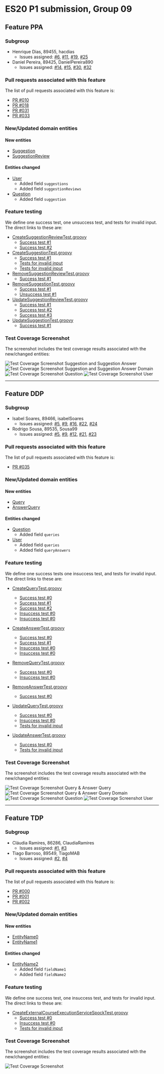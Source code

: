 # ES20 P1 submission, Group 09

## Feature PPA

### Subgroup
  - Henrique Dias, 89455, hacdias
    + Issues assigned: [#6](https://github.com/tecnico-softeng/es20al_09-project/issues/6), [#11](https://github.com/tecnico-softeng/es20al_09-project/issues/11), [#19](https://github.com/tecnico-softeng/es20al_09-project/issues/19), [#25](https://github.com/tecnico-softeng/es20al_09-project/issues/25)
  - Daniel Pereira, 89425, DanielPereira890
    + Issues assigned: [#14](https://github.com/tecnico-softeng/es20al_09-project/issues/14), [#15](https://github.com/tecnico-softeng/es20al_09-project/issues/15), [#30](https://github.com/tecnico-softeng/es20al_09-project/issues/30), [#32](https://github.com/tecnico-softeng/es20al_09-project/issues/32)
 
### Pull requests associated with this feature

The list of pull requests associated with this feature is:

- [PR #010](https://github.com/tecnico-softeng/es20al_09-project/pull/10)
- [PR #018](https://github.com/tecnico-softeng/es20al_09-project/pull/18)
- [PR #031](https://github.com/tecnico-softeng/es20al_09-project/pull/31)
- [PR #033](https://github.com/tecnico-softeng/es20al_09-project/pull/33)

### New/Updated domain entities

#### New entities
 - [Suggestion](https://github.com/tecnico-softeng/es20al_09-project/blob/develop/backend/src/main/java/pt/ulisboa/tecnico/socialsoftware/tutor/suggestions/domain/Suggestion.java)
 - [SuggestionReview](https://github.com/tecnico-softeng/es20al_09-project/blob/develop/backend/src/main/java/pt/ulisboa/tecnico/socialsoftware/tutor/suggestions/domain/SuggestionReview.java)

#### Entities changed
  - [User](https://github.com/tecnico-softeng/es20al_09-project/blob/develop/backend/src/main/java/pt/ulisboa/tecnico/socialsoftware/tutor/user/User.java)
    + Added field `suggestions`
    + Added field `suggestionReviews`
  - [Question](https://github.com/tecnico-softeng/es20al_09-project/blob/develop/backend/src/main/java/pt/ulisboa/tecnico/socialsoftware/tutor/question/domain/Question.java)
    + Added field `suggestion`
 
### Feature testing

We define one success test, one unsuccess test, and tests for invalid input. The direct links to these are:

- [CreateSuggestionReviewTest.groovy](https://github.com/tecnico-softeng/es20al_09-project/blob/develop/backend/src/test/groovy/pt/ulisboa/tecnico/socialsoftware/tutor/suggestions/service/CreateSuggestionReviewTest.groovy)
  - [Success test #1](https://github.com/tecnico-softeng/es20al_09-project/blob/develop/backend/src/test/groovy/pt/ulisboa/tecnico/socialsoftware/tutor/suggestions/service/CreateSuggestionReviewTest.groovy#L100)
  - [Success test #2](https://github.com/tecnico-softeng/es20al_09-project/blob/develop/backend/src/test/groovy/pt/ulisboa/tecnico/socialsoftware/tutor/suggestions/service/CreateSuggestionReviewTest.groovy#L127)
- [CreateSuggestionTest.groovy](https://github.com/tecnico-softeng/es20al_09-project/blob/develop/backend/src/test/groovy/pt/ulisboa/tecnico/socialsoftware/tutor/suggestions/service/CreateSuggestionTest.groovy)
  - [Success test #1](https://github.com/tecnico-softeng/es20al_09-project/blob/develop/backend/src/test/groovy/pt/ulisboa/tecnico/socialsoftware/tutor/suggestions/service/CreateSuggestionTest.groovy#L88)
  - [Tests for invalid input](https://github.com/tecnico-softeng/es20al_09-project/blob/develop/backend/src/test/groovy/pt/ulisboa/tecnico/socialsoftware/tutor/suggestions/service/CreateSuggestionTest.groovy#L108)
  - [Tests for invalid input](https://github.com/tecnico-softeng/es20al_09-project/blob/develop/backend/src/test/groovy/pt/ulisboa/tecnico/socialsoftware/tutor/suggestions/service/CreateSuggestionTest.groovy#L122)
- [RemoveSuggestionReviewTest.groovy](https://github.com/tecnico-softeng/es20al_09-project/blob/develop/backend/src/test/groovy/pt/ulisboa/tecnico/socialsoftware/tutor/suggestions/service/RemoveSuggestionReviewTest.groovy)
  - [Success test #1](https://github.com/tecnico-softeng/es20al_09-project/blob/develop/backend/src/test/groovy/pt/ulisboa/tecnico/socialsoftware/tutor/suggestions/service/RemoveSuggestionReviewTest.groovy#L109)
- [RemoveSuggestionTest.groovy](https://github.com/tecnico-softeng/es20al_09-project/blob/develop/backend/src/test/groovy/pt/ulisboa/tecnico/socialsoftware/tutor/suggestions/service/RemoveSuggestionTest.groovy)
  - [Success test #1](https://github.com/tecnico-softeng/es20al_09-project/blob/develop/backend/src/test/groovy/pt/ulisboa/tecnico/socialsoftware/tutor/suggestions/service/RemoveSuggestionTest.groovy#L87)
  - [Unsuccess test #1](https://github.com/tecnico-softeng/es20al_09-project/blob/develop/backend/src/test/groovy/pt/ulisboa/tecnico/socialsoftware/tutor/suggestions/service/RemoveSuggestionTest.groovy#L96)
- [UpdateSuggestionReviewTest.groovy](https://github.com/tecnico-softeng/es20al_09-project/blob/develop/backend/src/test/groovy/pt/ulisboa/tecnico/socialsoftware/tutor/suggestions/service/UpdateSuggestionReviewTest.groovy)
  - [Success test #1](https://github.com/tecnico-softeng/es20al_09-project/blob/develop/backend/src/test/groovy/pt/ulisboa/tecnico/socialsoftware/tutor/suggestions/service/UpdateSuggestionReviewTest.groovy#L111)
  - [Success test #2](https://github.com/tecnico-softeng/es20al_09-project/blob/develop/backend/src/test/groovy/pt/ulisboa/tecnico/socialsoftware/tutor/suggestions/service/UpdateSuggestionReviewTest.groovy#L127)
  - [Success test #3](https://github.com/tecnico-softeng/es20al_09-project/blob/develop/backend/src/test/groovy/pt/ulisboa/tecnico/socialsoftware/tutor/suggestions/service/UpdateSuggestionReviewTest.groovy#L144)
- [UpdateSuggestionTest.groovy](https://github.com/tecnico-softeng/es20al_09-project/blob/develop/backend/src/test/groovy/pt/ulisboa/tecnico/socialsoftware/tutor/suggestions/service/UpdateSuggestionTest.groovy)
  - [Success test #1](https://github.com/tecnico-softeng/es20al_09-project/blob/develop/backend/src/test/groovy/pt/ulisboa/tecnico/socialsoftware/tutor/suggestions/service/UpdateSuggestionTest.groovy#L86)

### Test Coverage Screenshot

The screenshot includes the test coverage results associated with the new/changed entities:

![Test Coverage Screenshot Suggestion and Suggestion Answer](https://user-images.githubusercontent.com/5447088/76559456-20b82600-6497-11ea-82f7-edc0fa6eb818.png)
![Test Coverage Screenshot Suggestion and Suggestion Answer Domain](https://user-images.githubusercontent.com/24615237/76527213-c30be580-6466-11ea-856f-70762f5eea3e.png)
![Test Coverage Screenshot Question](https://user-images.githubusercontent.com/24615237/76529627-71655a00-646a-11ea-8406-7c31794391f9.png)
![Test Coverage Screenshot User](https://user-images.githubusercontent.com/24615237/76529686-880bb100-646a-11ea-917b-076bf76e318d.png)

---

## Feature DDP

### Subgroup
  - Isabel Soares, 89466, isabelSoares
    + Issues assigned: [#5](https://github.com/tecnico-softeng/es20al_09-project/issues/5), [#9](https://github.com/tecnico-softeng/es20al_09-project/issues/9), [#16](https://github.com/tecnico-softeng/es20al_09-project/issues/16), [#22](https://github.com/tecnico-softeng/es20al_09-project/issues/22), [#24](https://github.com/tecnico-softeng/es20al_09-project/issues/24)
  - Rodrigo Sousa, 89535, Sousa99
    + Issues assigned: [#5](https://github.com/tecnico-softeng/es20al_09-project/issues/5), [#9](https://github.com/tecnico-softeng/es20al_09-project/issues/9), [#12](https://github.com/tecnico-softeng/es20al_09-project/issues/12), [#21](https://github.com/tecnico-softeng/es20al_09-project/issues/21), [#23](https://github.com/tecnico-softeng/es20al_09-project/issues/23)
 
### Pull requests associated with this feature

The list of pull requests associated with this feature is:

 - [PR #035](https://github.com/tecnico-softeng/es20al_09-project/pull/35)


### New/Updated domain entities

#### New entities
 - [Query](https://github.com/tecnico-softeng/es20al_09-project/blob/develop/backend/src/main/java/pt/ulisboa/tecnico/socialsoftware/tutor/query/domain/Query.java)
 - [AnswerQuery](https://github.com/tecnico-softeng/es20al_09-project/blob/develop/backend/src/main/java/pt/ulisboa/tecnico/socialsoftware/tutor/query/domain/AnswerQuery.java)

#### Entities changed
 - [Question](https://github.com/tecnico-softeng/es20al_09-project/blob/develop/backend/src/main/java/pt/ulisboa/tecnico/socialsoftware/tutor/question/domain/Question.java)
   + Added field `queries`
 - [User](https://github.com/tecnico-softeng/es20al_09-project/blob/develop/backend/src/main/java/pt/ulisboa/tecnico/socialsoftware/tutor/user/User.java)
   + Added field `queries`
   + Added field `queryAnswers`
 
### Feature testing

We define one success tests one insuccess test, and tests for invalid input. The direct links to these are:

 - [CreateQueryTest.groovy](https://github.com/tecnico-softeng/es20al_09-project/blob/develop/backend/src/test/groovy/pt/ulisboa/tecnico/socialsoftware/tutor/query/service/CreateQueryTest.groovy)
    + [Success test #0](https://github.com/tecnico-softeng/es20al_09-project/blob/develop/backend/src/test/groovy/pt/ulisboa/tecnico/socialsoftware/tutor/query/service/CreateQueryTest.groovy#L126)
    + [Success test #1](https://github.com/tecnico-softeng/es20al_09-project/blob/develop/backend/src/test/groovy/pt/ulisboa/tecnico/socialsoftware/tutor/query/service/CreateQueryTest.groovy#L163)
    + [Success test #2](https://github.com/tecnico-softeng/es20al_09-project/blob/develop/backend/src/test/groovy/pt/ulisboa/tecnico/socialsoftware/tutor/query/service/CreateQueryTest.groovy#L228)
    + [Insuccess test #0](https://github.com/tecnico-softeng/es20al_09-project/blob/develop/backend/src/test/groovy/pt/ulisboa/tecnico/socialsoftware/tutor/query/service/CreateQueryTest.groovy#L286)
    + [Insuccess test #0](https://github.com/tecnico-softeng/es20al_09-project/blob/develop/backend/src/test/groovy/pt/ulisboa/tecnico/socialsoftware/tutor/query/service/CreateQueryTest.groovy#L319)
  
 - [CreateAnswerTest.groovy](https://github.com/tecnico-softeng/es20al_09-project/blob/develop/backend/src/test/groovy/pt/ulisboa/tecnico/socialsoftware/tutor/query/service/CreateAnswerTest.groovy)
    + [Success test #0](https://github.com/tecnico-softeng/es20al_09-project/blob/develop/backend/src/test/groovy/pt/ulisboa/tecnico/socialsoftware/tutor/query/service/CreateAnswerTest.groovy#L103)
    + [Success test #1](https://github.com/tecnico-softeng/es20al_09-project/blob/develop/backend/src/test/groovy/pt/ulisboa/tecnico/socialsoftware/tutor/query/service/CreateAnswerTest.groovy#L132)
    + [Insuccess test #0](https://github.com/tecnico-softeng/es20al_09-project/blob/develop/backend/src/test/groovy/pt/ulisboa/tecnico/socialsoftware/tutor/query/service/CreateAnswerTest.groovy#L178)
    + [Insuccess test #0](https://github.com/tecnico-softeng/es20al_09-project/blob/develop/backend/src/test/groovy/pt/ulisboa/tecnico/socialsoftware/tutor/query/service/CreateAnswerTest.groovy#L197)

 - [RemoveQueryTest.groovy](https://github.com/tecnico-softeng/es20al_09-project/blob/develop/backend/src/test/groovy/pt/ulisboa/tecnico/socialsoftware/tutor/query/service/RemoveQueryTest.groovy)
    + [Success test #0](https://github.com/tecnico-softeng/es20al_09-project/blob/develop/backend/src/test/groovy/pt/ulisboa/tecnico/socialsoftware/tutor/query/service/RemoveQueryTest.groovy#L105)
    + [Insuccess test #0](https://github.com/tecnico-softeng/es20al_09-project/blob/develop/backend/src/test/groovy/pt/ulisboa/tecnico/socialsoftware/tutor/query/service/RemoveQueryTest.groovy#L113)
  
 - [RemoveAnswerTest.groovy](https://github.com/tecnico-softeng/es20al_09-project/blob/develop/backend/src/test/groovy/pt/ulisboa/tecnico/socialsoftware/tutor/query/service/RemoveAnswerTest.groovy)
    + [Success test #0](https://github.com/tecnico-softeng/es20al_09-project/blob/develop/backend/src/test/groovy/pt/ulisboa/tecnico/socialsoftware/tutor/query/service/RemoveAnswerTest.groovy#L114)

 - [UpdateQueryTest.groovy](https://github.com/tecnico-softeng/es20al_09-project/blob/develop/backend/src/test/groovy/pt/ulisboa/tecnico/socialsoftware/tutor/query/service/UpdateQueryTest.groovy)
    + [Success test #0](https://github.com/tecnico-softeng/es20al_09-project/blob/develop/backend/src/test/groovy/pt/ulisboa/tecnico/socialsoftware/tutor/query/service/UpdateQueryTest.groovy#L108)
    + [Insuccess test #0](https://github.com/tecnico-softeng/es20al_09-project/blob/develop/backend/src/test/groovy/pt/ulisboa/tecnico/socialsoftware/tutor/query/service/UpdateQueryTest.groovy#L131)
    + [Tests for invalid input](https://github.com/tecnico-softeng/es20al_09-project/blob/develop/backend/src/test/groovy/pt/ulisboa/tecnico/socialsoftware/tutor/query/service/UpdateQueryTest.groovy#L154)
  
 - [UpdateAnswerTest.groovy](https://github.com/tecnico-softeng/es20al_09-project/blob/develop/backend/src/test/groovy/pt/ulisboa/tecnico/socialsoftware/tutor/query/service/UpdateAnswerTest.groovy)
    + [Success test #0](https://github.com/tecnico-softeng/es20al_09-project/blob/develop/backend/src/test/groovy/pt/ulisboa/tecnico/socialsoftware/tutor/query/service/UpdateAnswerTest.groovy#118)
    + [Tests for invalid input](https://github.com/tecnico-softeng/es20al_09-project/blob/develop/backend/src/test/groovy/pt/ulisboa/tecnico/socialsoftware/tutor/query/service/UpdateAnswerTest.groovy#L138)


### Test Coverage Screenshot

The screenshot includes the test coverage results associated with the new/changed entities:

![Test Coverage Screenshot Query & Answer Query](https://user-images.githubusercontent.com/44942260/76524029-53472c00-6461-11ea-8911-ccc80f92dff8.PNG)
![Test Coverage Screenshot Query & Answer Query Domain](https://user-images.githubusercontent.com/44942260/76524031-53dfc280-6461-11ea-9849-505bc5f2c23d.PNG)
![Test Coverage Screenshot Question](https://user-images.githubusercontent.com/44942260/76524032-53dfc280-6461-11ea-987e-39ac17e14bb8.PNG)
![Test Coverage Screenshot User](https://user-images.githubusercontent.com/44942260/76524033-54785900-6461-11ea-84f6-ef128d8559ff.PNG)

---

## Feature TDP

### Subgroup
  - Cláudia Ramires, 86286, ClaudiaRamires
    + Issues assigned: [#1](https://github.com), [#3](https://github.com)
  - Tiago Barroso, 89549, TiagoMAB
    + Issues assigned: [#2](https://github.com), [#4](https://github.com)
 
### Pull requests associated with this feature

The list of pull requests associated with this feature is:

 - [PR #000](https://github.com)
 - [PR #001](https://github.com)
 - [PR #002](https://github.com)


### New/Updated domain entities

#### New entities
 - [EntityName0](https://github.com)
 - [EntityName1](https://github.com)

#### Entities changed
 - [EntityName2](https://github.com)
   + Added field `fieldName1`
   + Added field `fieldName2`
 
### Feature testing

We define one success test, one insuccess test, and tests for invalid input. The direct links to these are:

 - [CreateExternalCourseExecutionServiceSpockTest.groovy](https://github.com/socialsoftware/quizzes-tutor/blob/31ba9bd5f5ddcbab61f1c4b2daca7331ad099f98/backend/src/test/groovy/pt/ulisboa/tecnico/socialsoftware/tutor/administration/service/CreateExternalCourseExecutionServiceSpockTest.groovy)
    + [Success test #0](https://github.com/socialsoftware/quizzes-tutor/blob/31ba9bd5f5ddcbab61f1c4b2daca7331ad099f98/backend/src/test/groovy/pt/ulisboa/tecnico/socialsoftware/tutor/administration/service/CreateExternalCourseExecutionServiceSpockTest.groovy#L39)
    + [Insuccess test #0](https://github.com/socialsoftware/quizzes-tutor/blob/31ba9bd5f5ddcbab61f1c4b2daca7331ad099f98/backend/src/test/groovy/pt/ulisboa/tecnico/socialsoftware/tutor/administration/service/CreateExternalCourseExecutionServiceSpockTest.groovy#L104)
    + [Tests for invalid input](https://github.com/socialsoftware/quizzes-tutor/blob/31ba9bd5f5ddcbab61f1c4b2daca7331ad099f98/backend/src/test/groovy/pt/ulisboa/tecnico/socialsoftware/tutor/administration/service/CreateExternalCourseExecutionServiceSpockTest.groovy#L145)


### Test Coverage Screenshot

The screenshot includes the test coverage results associated with the new/changed entities:

![Test Coverage Screenshot](https://web.tecnico.ulisboa.pt/~joaofernandoferreira/1920/ES/coverage_ex1.png)
